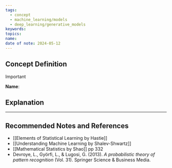 ```yaml
---
tags:
  - concept
  - machine_learning/models
  - deep_learning/generative_models
keywords: 
topics: 
name: 
date of note: 2024-05-12
---
```


## Concept Definition

>[!important]
>**Name**: 



## Explanation





-----------
##  Recommended Notes and References


- [[Elements of Statistical Learning by Hastie]]
- [[Understanding Machine Learning by Shalev-Shwartz]]
- [[Mathematical Statistics by Shao]] pp 332
- Devroye, L., Györfi, L., & Lugosi, G. (2013). _A probabilistic theory of pattern recognition_ (Vol. 31). Springer Science & Business Media.
